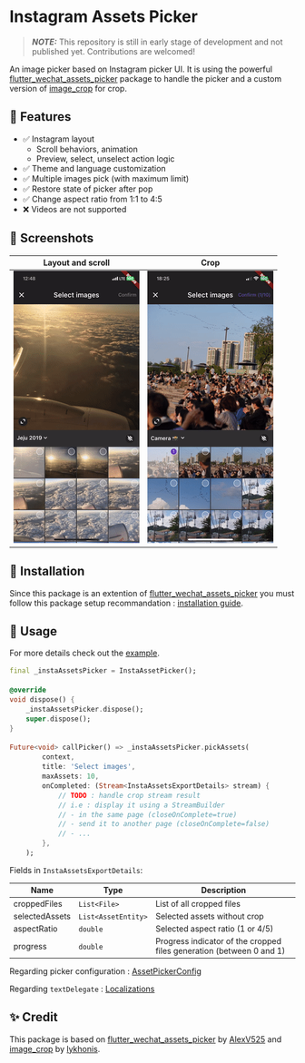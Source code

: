 # Instagram Assets Picker

> **_NOTE:_** This repository is still in early stage of development and not published yet. Contributions are welcomed!

An image picker based on Instagram picker UI. It is using the powerful [flutter_wechat_assets_picker](https://pub.dev/packages/wechat_assets_picker)
package to handle the picker and a custom version of [image_crop](https://pub.dev/packages/image_crop) for crop.

## 🚀 Features

- ✅ Instagram layout
    - Scroll behaviors, animation
    - Preview, select, unselect action logic
- ✅ Theme and language customization
- ✅ Multiple images pick (with maximum limit)
- ✅ Restore state of picker after pop
- ✅ Change aspect ratio from 1:1 to 4:5
- ❌ Videos are not supported

## 📸 Screenshots

| Layout and scroll            | Crop                          |
| ---------------------------- | ---                           |
| ![](./assets/scroll.gif)     | ![](./assets/crop-export.gif) |

## 📖 Installation

Since this package is an extention of [flutter_wechat_assets_picker](https://pub.dev/packages/wechat_assets_picker) you must follow this package setup recommandation : [installation guide](https://pub.dev/packages/wechat_assets_picker#preparing-for-use-).

## 👀 Usage

For more details check out the [example](https://github.com/LeGoffMael/insta_assets_picker/blob/main/example/lib/main.dart).

```dart
final _instaAssetsPicker = InstaAssetPicker();

@override
void dispose() {
    _instaAssetsPicker.dispose();
    super.dispose();
}

Future<void> callPicker() => _instaAssetsPicker.pickAssets(
        context,
        title: 'Select images',
        maxAssets: 10,
        onCompleted: (Stream<InstaAssetsExportDetails> stream) {
            // TODO : handle crop stream result
            // i.e : display it using a StreamBuilder
            // - in the same page (closeOnComplete=true)
            // - send it to another page (closeOnComplete=false)
            // - ...
        },
    );
```

Fields in `InstaAssetsExportDetails`:

| Name           | Type                | Description                                                          |
| -------------- | ------------------- | -------------------------------------------------------------------- |
| croppedFiles   | `List<File>`        | List of all cropped files                                            |
| selectedAssets | `List<AssetEntity>` | Selected assets without crop                                         |
| aspectRatio    | `double`            | Selected aspect ratio (1 or 4/5)                                     |
| progress       | `double`            | Progress indicator of the cropped files generation (between 0 and 1) |

Regarding picker configuration : [AssetPickerConfig](https://pub.dev/packages/wechat_assets_picker#usage-)

Regarding `textDelegate` : [Localizations](https://pub.dev/packages/wechat_assets_picker#localizations)

## ✨ Credit

This package is based on [flutter_wechat_assets_picker](https://pub.dev/packages/wechat_assets_picker) by [AlexV525](https://github.com/AlexV525) and [image_crop](https://pub.dev/packages/image_crop) by [lykhonis](https://github.com/lykhonis).